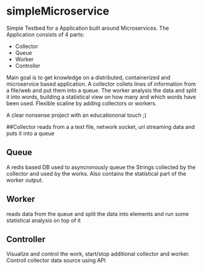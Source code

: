 # simpleMicroservice
Simple Testbed for a Application built around Microservices. The Application consists of 4 parts: 
- Collector
- Queue
- Worker
- Controller

Main goal is to get knowledge on a distributed, containerized and microservice based application.
A collector collets lines of information from a file/web and put them into a queue.
The worker analysis the data and split it into words, building a statistical view on how many and which words have been used.
Flexible scaline by adding collectors or workers.

A clear nonsense project with an educationonal touch ;)

##Collector
reads from a a text file, network socket, url streaming data and puts it into a queue

## Queue
A redis based DB used to asyncronously queue the Strings collected by the collector and used by the works.
Also contains the statistical part of the worker output.

## Worker
reads data from the queue and split the data into elements and run some statistical analysis on top of it

## Controller
Visualize and control the work, start/stop additional collector and worker. Controll collector data source using API
